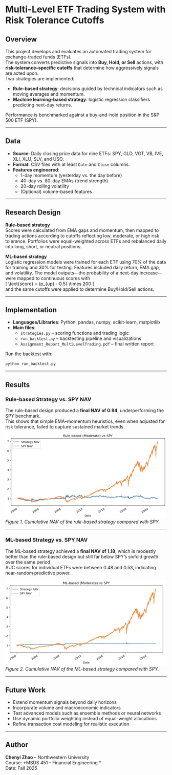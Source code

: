 # Multi-Level ETF Trading System with Risk Tolerance Cutoffs

## Overview
This project develops and evaluates an automated trading system for exchange-traded funds (ETFs).  
The system converts predictive signals into **Buy, Hold, or Sell** actions, with **risk-tolerance–specific cutoffs** that determine how aggressively signals are acted upon.  
Two strategies are implemented:

- **Rule-based strategy**: decisions guided by technical indicators such as moving averages and momentum.  
- **Machine learning–based strategy**: logistic regression classifiers predicting next-day returns.  

Performance is benchmarked against a buy-and-hold position in the S&P 500 ETF (SPY).

---

## Data
- **Source**: Daily closing price data for nine ETFs: SPY, GLD, VGT, VB, IVE, XLI, XLU, SLV, and USO.  
- **Format**: CSV files with at least `Date` and `Close` columns.  
- **Features engineered**:
  - 1-day momentum (yesterday vs. the day before)  
  - 40-day vs. 80-day EMAs (trend strength)  
  - 20-day rolling volatility  
  - (Optional) volume-based features  

---

## Research Design
**Rule-based strategy**  
Scores were calculated from EMA gaps and momentum, then mapped to trading actions according to cutoffs reflecting low, moderate, or high risk tolerance. Portfolios were equal-weighted across ETFs and rebalanced daily into long, short, or neutral positions.  

**ML-based strategy**  
Logistic regression models were trained for each ETF using 70% of the data for training and 30% for testing. Features included daily return, EMA gap, and volatility. The model outputs—the probability of a next-day increase—were mapped to continuous scores with  
\[
\text{score} = (p_{up} - 0.5) \times 200
\]  
and the same cutoffs were applied to determine Buy/Hold/Sell actions.  

---

## Implementation
- **Languages/Libraries**: Python, pandas, numpy, scikit-learn, matplotlib  
- **Main files**:  
  - `strategies.py` – scoring functions and trading logic  
  - `run_backtest.py` – backtesting pipeline and visualizations  
  - `Assignment_Report_MultiLevelTrading.pdf` – final written report  

Run the backtest with:
```bash
python run_backtest.py
```
---

## Results

### Rule-based Strategy vs. SPY NAV
The rule-based design produced a **final NAV of 0.94**, underperforming the SPY benchmark.  
This shows that simple EMA–momentum heuristics, even when adjusted for risk tolerance, failed to capture sustained market trends.  

![Rule-based vs SPY](images/figure1_rule_vs_spy.png)  
*Figure 1. Cumulative NAV of the rule-based strategy compared with SPY.*  

---

### ML-based Strategy vs. SPY NAV
The ML-based strategy achieved a **final NAV of 1.18**, which is modestly better than the rule-based design but still far below SPY’s sixfold growth over the same period.  
AUC scores for individual ETFs were between 0.48 and 0.53, indicating near-random predictive power.  

![ML-based vs SPY](images/figure2_ml_vs_spy.png)  
*Figure 2. Cumulative NAV of the ML-based strategy compared with SPY.*  

---

## Future Work
- Extend momentum signals beyond daily horizons  
- Incorporate volume and macroeconomic indicators  
- Test advanced models such as ensemble methods or neural networks  
- Use dynamic portfolio weighting instead of equal-weight allocations  
- Refine transaction cost modeling for realistic execution  

---

## Author
**Chenyi Zhao** – Northwestern University  
Course: *MSDS 451 - Financial Engineering *  
Date: Fall 2025

